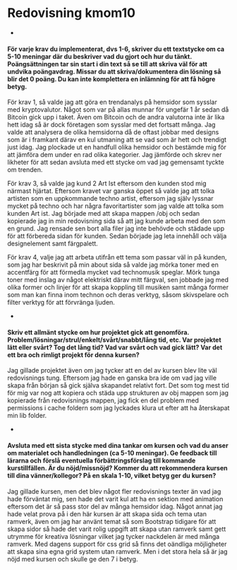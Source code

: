---
---

# Redovisning kmom10

* 
#### För varje krav du implementerat, dvs 1-6, skriver du ett textstycke om ca 5-10 meningar där du beskriver vad du gjort och hur du tänkt. Poängsättningen tar sin start i din text så se till att skriva väl för att undvika poängavdrag. Missar du att skriva/dokumentera din lösning så blir det 0 poäng. Du kan inte komplettera en inlämning för att få högre betyg.

För krav 1, så valde jag att göra en trendanalys på hemsidor som sysslar med kryptovalutor. Något som var på allas munnar för ungefär 1 år sedan då Bitcoin gick upp i taket. Även om Bitcoin och de andra valutorna inte är lika hett idag så är dock företagen som sysslar med det fortsatt många. Jag valde att analysera de olika hemsidorna då de oftast jobbar med designs som är i framkant därav en kul utmaning att se vad som är hett och trendigt just idag. Jag plockade ut en handfull olika hemsidor och bestämde mig för att jämföra dem under en rad olika kategorier. Jag jämförde och skrev ner likheter för att sedan avsluta med ett stycke om vad jag gemensamt tyckte om trenden.

För krav 3, så valde jag kund 2 Art Ist eftersom den kunden stod mig närmast hjärtat. Eftersom kravet var ganska öppet så valde jag att tolka artisten som en uppkommande techno artist, eftersom jag själv lyssnar mycket på techno och har några favoritartister som jag valde att tolka som kunden Art ist. Jag började med att skapa mappen /obj och sedan kopierade jag in min redovisning sida så att jag kunde arbeta med den som en grund. Jag rensade sen bort alla filer jag inte behövde och städade upp för att förbereda sidan för kunden. Sedan började jag leta innehåll och välja designelement samt färgpalett.

För krav 4, valje jag att arbeta utifrån ett tema som passar väl in på kunden, som jag har beskrivit på min about sida så valde jag mörka toner med en accentfärg för att förmedla mycket vad technomusik speglar. Mörk tunga toner med inslag av något elektriskt därav mitt färgval, sen jobbade jag med olika former och linjer för att skapa koppling till musiken samt många former som man kan finna inom technon och deras verktyg, såsom skivspelare och filter verktyg för att förvränga ljuden.

* 
#### Skriv ett allmänt stycke om hur projektet gick att genomföra. Problem/lösningar/strul/enkelt/svårt/snabbt/lång tid, etc. Var projektet lätt eller svårt? Tog det lång tid? Vad var svårt och vad gick lätt? Var det ett bra och rimligt projekt för denna kursen?

Jag gillade projektet även om jag tycker att en del av kursen blev lite väl redovisnings tung. Eftersom jag hade en ganska bra ide om vad jag ville skapa från början så gick själva skapandet relativt fort. Det som tog mest tid för mig var nog att kopiera och städa upp strukturen av obj mappen som jag kopierade från redovisnings mappen, jag fick en del problem med permissions i cache foldern som jag lyckades klura ut efter att ha återskapat min lib folder.

* 
#### Avsluta med ett sista stycke med dina tankar om kursen och vad du anser om materialet och handledningen (ca 5-10 meningar). Ge feedback till lärarna och förslå eventuella förbättringsförslag till kommande kurstillfällen. Är du nöjd/missnöjd? Kommer du att rekommendera kursen till dina vänner/kollegor? På en skala 1-10, vilket betyg ger du kursen?

Jag gillade kursen, men det blev något fler redovisnings texter än vad jag hade förväntat mig, sen hade det varit kul att ha en sektion med animation eftersom det är så pass stor del av många hemsidor idag. Något annat jag hade velat prova på i den här kursen är att skapa sida och tema utan ramverk, även om jag har använt temat så som Bootstrap tidigare för att skapa sidor så hade det varit rolig uppgift att skapa utan ramverk samt gett utrymme för kreativa lösningar vilket jag tycker nackdelen är med många ramverk. Med dagens support för css grid så finns det oändliga möjligheter att skapa sina egna grid system utan ramverk. Men i det stora hela så är jag nöjd med kursen och skulle ge den 7 i betyg.
